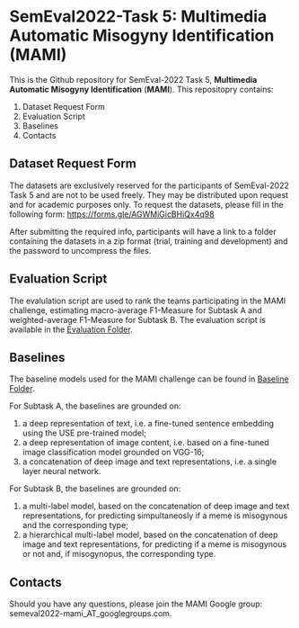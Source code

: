 # SemEval2022-Task 5: Multimedia Automatic Misogyny Identification (MAMI)
This is the Github repository for SemEval-2022 Task 5, **Multimedia Automatic Misogyny Identification** (**MAMI**). This repositopry contains:
1. Dataset Request Form
2. Evaluation Script
3. Baselines
4. Contacts

## Dataset Request Form
The datasets are exclusively reserved for the participants of SemEval-2022 Task 5 and are not to be used freely. They may be distributed upon request and for academic purposes only. To request the datasets, please fill in the following form: https://forms.gle/AGWMiGicBHiQx4q98

After submitting the required info, participants will have  a link to a folder containing the datasets in a zip format (trial, training and development) and the password to uncompress the files.

## Evaluation Script
The evalulation script are used to rank the teams participating in the MAMI challenge, estimating macro-average F1-Measure for Subtask A and weighted-average F1-Measure for Subtask B. The evaluation script is available in the [Evaluation Folder](https://github.com/MIND-Lab/MAMI/tree/main/Evaluation).


## Baselines
The baseline models used for the MAMI challenge can be found in [Baseline Folder](https://github.com/MIND-Lab/MAMI/tree/main/Baselines).

For Subtask A, the baselines are grounded on:
1. a deep representation of text, i.e. a fine-tuned sentence embedding using the USE pre-trained model;
2. a deep representation of image content, i.e. based on a fine-tuned image classification model grounded on VGG-16;
3. a concatenation of deep image and text representations, i.e. a single layer neural network.

For Subtask B, the baselines are grounded on:
1. a multi-label model, based on the concatenation of deep image and text representations, for predicting simpultaneosly if a meme is misogynous and the corresponding type;
2. a hierarchical multi-label model, based on the concatenation of deep image and text representations, for predicting if a meme is misogynous or not and, if misogynopus, the corresponding type.

## Contacts
Should you have any questions, please join the MAMI Google group: semeval2022-mami_AT_googlegroups.com.
